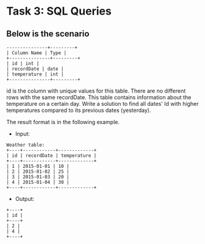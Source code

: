 # Task 3: SQL Queries

## Below is the scenario
```
---------------+---------+
| Column Name | Type |
+---------------+---------+
| id | int |
| recordDate | date |
| temperature | int |
+---------------+---------+
```
id is the column with unique values for this table.
There are no different rows with the same recordDate.
This table contains information about the temperature on a certain day.
Write a solution to find all dates' Id with higher temperatures compared to its previous
dates (yesterday).

The result format is in the following example.

- Input:
```
Weather table:
+----+------------+-------------+
| id | recordDate | temperature |
+----+------------+-------------+
| 1 | 2015-01-01 | 10 |
| 2 | 2015-01-02 | 25 |
| 3 | 2015-01-03 | 20 |
| 4 | 2015-01-04 | 30 |
+----+------------+-------------+
```
- Output:
```
+----+
| id |
+----+
| 2 |
| 4 |
+----+
```


